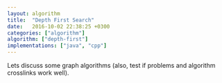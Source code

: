 ```yaml
---
layout: algorithm
title:  "Depth First Search"
date:   2016-10-02 22:38:25 +0300
categories: ["algorithm"]
algorithm: ["depth-first"]
implementations: ["java", "cpp"]
---
```


Lets discuss some graph algorithms (also, test if problems and algorithm crosslinks work well).
